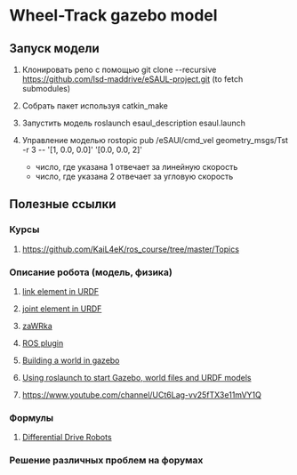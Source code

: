 # Wheel-Track gazebo model

## Запуск модели 

1. Клонировать репо с помощью git clone --recursive https://github.com/lsd-maddrive/eSAUL-project.git (to fetch submodules)

2. Собрать пакет используя catkin_make 

3. Запустить модель roslaunch esaul_description esaul.launch

4. Управление моделью rostopic pub /eSAUl/cmd_vel geometry_msgs/Tst -r 3 -- '[1, 0.0, 0.0]' '[0.0, 0.0, 2]'
    - число, где указана 1 отвечает за линейную скорость
    - число, где указана 2 отвечает за угловую скорость

## Полезные ссылки 

### Курсы
1. https://github.com/KaiL4eK/ros_course/tree/master/Topics

### Описание робота (модель, физика)
1. [link element in URDF](http://wiki.ros.org/urdf/XML/link)

2. [joint element in URDF](http://wiki.ros.org/urdf/XML/joint)

3. [zaWRka](https://github.com/lsd-maddrive/zaWRka-project/blob/1c5fed5e65bdc573844c7fcaa0568ca798f53ab2/wr8_description/urdf/model.urdf.xacro#L65)

4. [ROS plugin](http://gazebosim.org/tutorials/?tut=ros_plugins)

5. [Building a world in gazebo](http://gazebosim.org/tutorials?tut=build_world)

6. [Using roslaunch to start Gazebo, world files and URDF models](http://gazebosim.org/tutorials?tut=ros_roslaunch)

7. https://www.youtube.com/channel/UCt6Lag-vv25fTX3e11mVY1Q

### Формулы
1. [Differential Drive Robots](http://www.cs.columbia.edu/~allen/F17/NOTES/icckinematics.pdf)

### Решение различных проблем на форумах